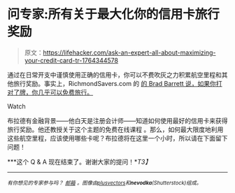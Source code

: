 # 问专家:所有关于最大化你的信用卡旅行奖励

> 原文：<https://lifehacker.com/ask-an-expert-all-about-maximizing-your-credit-card-tr-1764344578>

通过在日常开支中谨慎使用正确的信用卡，你可以不费吹灰之力积累航空里程和其他旅行奖励。事实上，RichmondSavers.com 的 [的 Brad Barrett 说，如果你打对了牌，你几乎可以免费旅行。](http://www.richmondsavers.com/)

Watch

布拉德有金融背景——他白天是注册会计师——知道如何使用最好的信用卡来获得旅行奖励。他还教授关于这个主题的免费在线课程 。那么，如何最大限度地利用这些航空里程，应该使用哪些卡呢？布拉德将在这里一个小时，所以请在下面留下问题！

***这个 Q & A 现在结束了。谢谢大家的提问！**T3】*

* * *

*<small>有你想见的专家参与吗？</small>* [*<small>邮箱</small>*](mailto:andy@lifehacker.com) *<small>。图像由</small>*[*<small>plusvectors</small>*](http://www.shutterstock.com/pic-226334272/stock-vector-plane-icons-set-elements-for-design-vector-illustration.html)*<small>和</small>**<small>nevodka</small>**<small>(Shutterstock)组成。</small>*